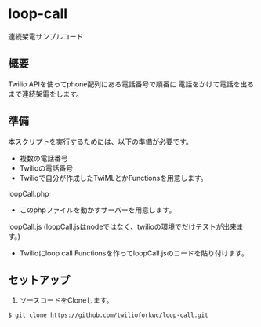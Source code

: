 # loop-call
連続架電サンプルコード

## 概要
Twilio APIを使ってphone配列にある電話番号で順番に
電話をかけて電話を出るまで連続架電をします。

## 準備
本スクリプトを実行するためには、以下の準備が必要です。
- 複数の電話番号
- Twilioの電話番号
- Twilioで自分が作成したTwiMLとかFunctionsを用意します。

loopCall.php
- このphpファイルを動かすサーバーを用意します。

loopCall.js
(loopCall.jsはnodeではなく、twilioの環境でだけテストが出来ます。)
- Twilioにloop call Functionsを作ってloopCall.jsのコードを貼り付けます。

## セットアップ

1. ソースコードをCloneします。
```
$ git clone https://github.com/twilioforkwc/loop-call.git
```
